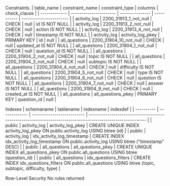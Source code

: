 Constraints. 
| table_name    | constraint_name        | constraint_type | columns     | check_clause            |
| ------------- | ---------------------- | --------------- | ----------- | ----------------------- |
| activity_log  | 2200_31913_1_not_null  | CHECK           | null        | id IS NOT NULL          |
| activity_log  | 2200_31913_2_not_null  | CHECK           | null        | action IS NOT NULL      |
| activity_log  | 2200_31913_4_not_null  | CHECK           | null        | timestamp IS NOT NULL   |
| activity_log  | activity_log_pkey      | PRIMARY KEY     | id          | null                    |
| all_questions | 2200_31904_10_not_null | CHECK           | null        | updated_at IS NOT NULL  |
| all_questions | 2200_31904_1_not_null  | CHECK           | null        | question_id IS NOT NULL |
| all_questions | 2200_31904_2_not_null  | CHECK           | null        | topic IS NOT NULL       |
| all_questions | 2200_31904_3_not_null  | CHECK           | null        | subtopic IS NOT NULL    |
| all_questions | 2200_31904_4_not_null  | CHECK           | null        | difficulty IS NOT NULL  |
| all_questions | 2200_31904_5_not_null  | CHECK           | null        | type IS NOT NULL        |
| all_questions | 2200_31904_6_not_null  | CHECK           | null        | question IS NOT NULL    |
| all_questions | 2200_31904_7_not_null  | CHECK           | null        | answer IS NOT NULL      |
| all_questions | 2200_31904_9_not_null  | CHECK           | null        | created_at IS NOT NULL  |
| all_questions | all_questions_pkey     | PRIMARY KEY     | question_id | null                    |

Indexes 
| schemaname | tablename     | indexname                  | indexdef                                                                                                   |
| ---------- | ------------- | -------------------------- | ---------------------------------------------------------------------------------------------------------- |
| public     | activity_log  | activity_log_pkey          | CREATE UNIQUE INDEX activity_log_pkey ON public.activity_log USING btree (id)                              |
| public     | activity_log  | idx_activity_log_timestamp | CREATE INDEX idx_activity_log_timestamp ON public.activity_log USING btree ("timestamp" DESC)              |
| public     | all_questions | all_questions_pkey         | CREATE UNIQUE INDEX all_questions_pkey ON public.all_questions USING btree (question_id)                   |
| public     | all_questions | idx_questions_filters      | CREATE INDEX idx_questions_filters ON public.all_questions USING btree (topic, subtopic, difficulty, type) |

Row-Level Security 
No rules returned